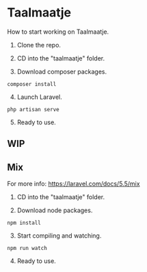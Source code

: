 # Taalmaatje

How to start working on Taalmaatje.

1. Clone the repo.

2. CD into the "taalmaatje" folder.

3. Download composer packages.
```
composer install
```

4. Launch Laravel.
```
php artisan serve
```

5. Ready to use.


## WIP
## Mix

For more info: https://laravel.com/docs/5.5/mix

1. CD into the "taalmaatje" folder.

2. Download node packages.
```
npm install
```

3. Start compiling and watching.
```
npm run watch
```

4. Ready to use.


